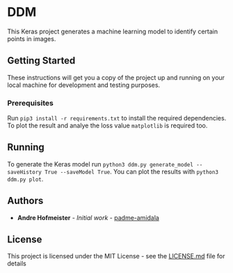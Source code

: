 # DDM

This Keras project generates a machine learning model to identify certain points in images.

## Getting Started

These instructions will get you a copy of the project up and running on your local machine for development and testing purposes.

### Prerequisites

Run `pip3 install -r requirements.txt` to install the required dependencies. To plot the result and analye the loss value `matplotlib` is required too.

## Running

To generate the Keras model run `python3 ddm.py generate_model --saveHistory True --saveModel True`. You can plot the results with `python3 ddm.py plot`.

## Authors

* **Andre Hofmeister** - *Initial work* - [padme-amidala](https://github.com/padme-amidala/)

## License

This project is licensed under the MIT License - see the [LICENSE.md](LICENSE.md) file for details
